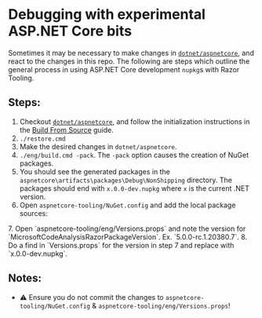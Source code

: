 # Debugging with experimental ASP.NET Core bits
Sometimes it may be necessary to make changes in [`dotnet/aspnetcore`](https://github.com/dotnet/aspnetcore), and react to the changes in this repo. The following are steps which outline the general process in using ASP.NET Core development `nupkg`s with Razor Tooling.

## Steps:
1. Checkout [`dotnet/aspnetcore`](https://github.com/dotnet/aspnetcore), and follow the initialization instructions in the [Build From Source](https://github.com/dotnet/aspnetcore/blob/main/docs/BuildFromSource.md) guide.
2. `./restore.cmd`
3. Make the desired changes in `dotnet/aspnetcore`.
4. `./eng/build.cmd -pack`. The `-pack` option causes the creation of NuGet packages.
5. You should see the generated packages in the `aspnetcore\artifacts\packages\Debug\NonShipping` directory. The packages should end with `x.0.0-dev.nupkg` where `x` is the current .NET version.
6. Open `aspnetcore-tooling/NuGet.config` and add the local package sources:


<add key="ASPNETCORE_SHIPPING" value="<PATH_TO_ASPNET_CORE_REPO>\artifacts\packages\Debug\Shipping\" />
<add key="ASPNETCORE_NONSHIPPING" value="<PATH_TO_ASPNET_CORE_REPO>\artifacts\packages\Debug\NonShipping\" />
7. Open `aspnetcore-tooling/eng/Versions.props` and note the version for `MicrosoftCodeAnalysisRazorPackageVersion`. Ex. `5.0.0-rc.1.20380.7`.
8. Do a find in `Versions.props` for the version in step 7 and replace with `x.0.0-dev.nupkg`.

## Notes:
- ⚠️ Ensure you do not commit the changes to `aspnetcore-tooling/NuGet.config` & `aspnetcore-tooling/eng/Versions.props`!
